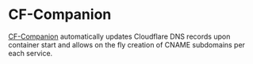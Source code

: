 # CF-Companion

[CF-Companion](https://github.com/tiredofit/docker-traefik-cloudflare-companion) automatically updates Cloudflare DNS records upon container start and allows on the fly creation of CNAME subdomains per each service.

